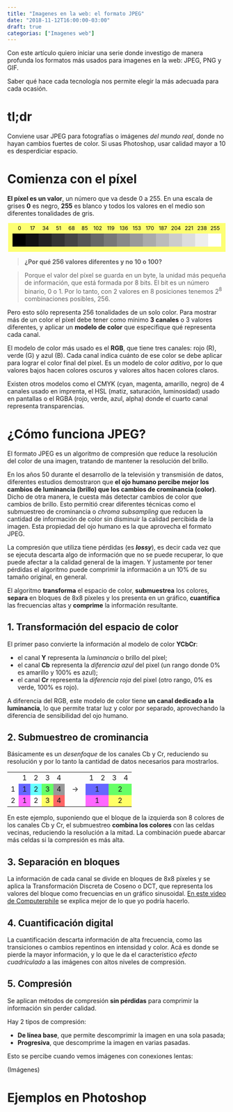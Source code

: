 ```yaml
---
title: "Imagenes en la web: el formato JPEG"
date: "2018-11-12T16:00:00-03:00"
draft: true
categorias: ["Imagenes web"]
---
```


Con este artículo quiero iniciar una serie donde investigo de manera profunda los formatos más usados para imagenes en la web: JPEG, PNG y GIF.

Saber qué hace cada tecnología nos permite elegir la más adecuada para cada ocasión.

# tl;dr

Conviene usar JPEG para fotografías o imágenes *del mundo real*, donde no hayan cambios fuertes de color. Si usas Photoshop, usar calidad mayor a 10 es desperdiciar espacio.


# Comienza con el píxel

**El píxel es un valor**, un número que va desde 0 a 255. En una escala de grises **0** es negro, **255** es blanco y todos los valores en el medio son diferentes tonalidades de gris.

<svg width="500px" height="66px" viewBox="0 0 500 66" xmlns="http://www.w3.org/2000/svg" style="background-color:#fdff73;display:block;margin:0 auto">
    <rect width="30" height="30" fill="#000" x="10" y="24" />
    <text x="26" y="16" font-size="12" text-anchor="middle">0</text>
    <rect width="30" height="30" fill="#111" x="40" y="24" />
    <text x="56" y="16" font-size="12" text-anchor="middle">17</text>
    <rect width="30" height="30" fill="#222" x="70" y="24" />
    <text x="86" y="16" font-size="12" text-anchor="middle">34</text>
    <rect width="30" height="30" fill="#333" x="100" y="24" />
    <text x="116" y="16" font-size="12" text-anchor="middle">51</text>
    <rect width="30" height="30" fill="#444" x="130" y="24" />
    <text x="146" y="16" font-size="12" text-anchor="middle">68</text>
    <rect width="30" height="30" fill="#555" x="160" y="24" />
    <text x="176" y="16" font-size="12" text-anchor="middle">85</text>
    <rect width="30" height="30" fill="#666" x="190" y="24" />
    <text x="206" y="16" font-size="12" text-anchor="middle">102</text>
    <rect width="30" height="30" fill="#777" x="220" y="24" />
    <text x="236" y="16" font-size="12" text-anchor="middle">119</text>
    <rect width="30" height="30" fill="#888" x="250" y="24" />
    <text x="266" y="16" font-size="12" text-anchor="middle">136</text>
    <rect width="30" height="30" fill="#999" x="280" y="24" />
    <text x="296" y="16" font-size="12" text-anchor="middle">153</text>
    <rect width="30" height="30" fill="#aaa" x="310" y="24" />
    <text x="326" y="16" font-size="12" text-anchor="middle">170</text>
    <rect width="30" height="30" fill="#bbb" x="340" y="24" />
    <text x="356" y="16" font-size="12" text-anchor="middle">187</text>
    <rect width="30" height="30" fill="#ccc" x="370" y="24" />
    <text x="386" y="16" font-size="12" text-anchor="middle">204</text>
    <rect width="30" height="30" fill="#ddd" x="400" y="24" />
    <text x="416" y="16" font-size="12" text-anchor="middle">221</text>
    <rect width="30" height="30" fill="#eee" x="430" y="24" />
    <text x="446" y="16" font-size="12" text-anchor="middle">238</text>
    <rect width="30" height="30" fill="#fff" x="460" y="24" />
    <text x="476" y="16" font-size="12" text-anchor="middle">255</text>
</svg>

> **¿Por qué 256 valores diferentes y no 10 o 100?**

> Porque el valor del píxel se guarda en un byte, la unidad más pequeña de información, que está formada por 8 bits. El bit es un número binario, 0 o 1. Por lo tanto, con 2 valores en 8 posiciones tenemos 2<sup>8</sup> combinaciones posibles, 256.

Pero esto sólo representa 256 tonalidades de un solo color. Para mostrar más de un color el píxel debe tener como mínimo **3 canales** o 3 valores diferentes, y aplicar un **modelo de color** que especifique qué representa cada canal.

El modelo de color más usado es el **RGB**, que tiene tres canales: rojo \(R\), verde (G) y azul (B). Cada canal indica cuánto de ese color se debe aplicar para lograr el color final del píxel. Es un modelo de color *aditivo*, por lo que valores bajos hacen colores oscuros y valores altos hacen colores claros.

Existen otros modelos como el CMYK (cyan, magenta, amarillo, negro) de 4 canales usado en imprenta, el HSL (matiz, saturación, luminosidad) usado en pantallas o el RGBA (rojo, verde, azul, alpha) donde el cuarto canal representa transparencias.


# ¿Cómo funciona JPEG?
El formato JPEG es un algoritmo de compresión que reduce la resolución del color de una imagen, tratando de mantener la resolución del brillo.

En los años 50 durante el desarrollo de la televisión y transmisión de datos, diferentes estudios demostraron que **el ojo humano percibe mejor los cambios de luminancia (brillo) que los cambios de crominancia (color)**. Dicho de otra manera, le cuesta más detectar cambios de color que cambios de brillo. Esto permitió crear diferentes técnicas como el submuestreo de crominancia o *chroma subsampling* que reducen la cantidad de información de color sin disminuir la calidad percibida de la imagen. Esta propiedad del ojo humano es la que aprovecha el formato JPEG.

La compresión que utiliza tiene pérdidas (es **_lossy_**), es decir cada vez que se ejecuta descarta algo de información que no se puede recuperar, lo que puede afectar a la calidad general de la imagen. Y justamente por tener pérdidas el algoritmo puede comprimir la información a un 10% de su tamaño original, en general.

El algoritmo **transforma** el espacio de color, **submuestrea** los colores, **separa** en bloques de 8x8 píxeles y los presenta en un gráfico, **cuantifica** las frecuencias altas y **comprime** la información resultante.

## 1. Transformación del espacio de color
El primer paso convierte la información al modelo de color **YCbCr**:

* el canal **Y** representa la *luminancia* o brillo del píxel;
* el canal **Cb** representa la *diferencia azul* del pixel (un rango donde 0% es amarillo y 100% es azul);
* el canal **Cr** representa la *diferencia roja* del pixel (otro rango, 0% es verde, 100% es rojo).

A diferencia del RGB, este modelo de color tiene **un canal dedicado a la luminancia**, lo que permite tratar luz y color por separado, aprovechando la diferencia de sensibilidad del ojo humano.

## 2. Submuestreo de crominancia
Básicamente es un *desenfoque* de los canales Cb y Cr, reduciendo su resolución y por lo tanto la cantidad de datos necesarios para mostrarlos.

<table class="sin-bordes centrar">
    <tr>
        <td></td>
        <td>1</td>
        <td>2</td>
        <td>3</td>
        <td>4</td>
        <td rowspan="3"> &nbsp; &rarr; &nbsp; </td>
        <td>1</td>
        <td>2</td>
        <td>3</td>
        <td>4</td>
    </tr>
    <tr>
        <td>1</td>
        <td style="background:#6666ff;text-align:center">1</td>
        <td style="background:#66ffff;text-align:center">2</td>
        <td style="background:#66ff66;text-align:center">3</td>
        <td style="background:#999999;text-align:center">4</td>
        <td style="background:#6666ff;text-align:center" colspan="2">1</td>
        <td style="background:#66ff66;text-align:center" colspan="2">2</td>
    </tr>
    <tr>
        <td>2</td>
        <td style="background:#ff66ff;text-align:center">1</td>
        <td style="background:#ffffff;text-align:center">2</td>
        <td style="background:#ffff66;text-align:center">3</td>
        <td style="background:#ff6666;text-align:center">4</td>
        <td style="background:#ff66ff;text-align:center" colspan="2">1</td>
        <td style="background:#ffff66;text-align:center" colspan="2">2</td>
    </tr>
</table>

En este ejemplo, suponiendo que el bloque de la izquierda son 8 colores de los canales Cb y Cr, el submuestreo **combina los colores** con las celdas vecinas, reduciendo la resolución a la mitad. La combinación puede abarcar más celdas si la compresión es más alta.


## 3. Separación en bloques
La información de cada canal se divide en bloques de 8x8 píxeles y se aplica la Transformación Discreta de Coseno o DCT, que representa los valores del bloque como frecuencias en un gráfico sinusoidal. [En este video de Computerphile](https://www.youtube.com/watch?v=Q2aEzeMDHMA) se explica mejor de lo que yo podría hacerlo.


## 4. Cuantificación digital
La cuantificación descarta información de alta frecuencia, como las transiciones o cambios repentinos en intensidad y color. Acá es donde se pierde la mayor información, y lo que le da el característico *efecto cuadriculado* a las imágenes con altos niveles de compresión.


## 5. Compresión
Se aplican métodos de compresión **sin pérdidas** para comprimir la información sin perder calidad.

Hay 2 tipos de compresión:

* **De línea base**, que permite descomprimir la imagen en una sola pasada;
* **Progresiva**, que descomprime la imagen en varias pasadas.

Esto se percibe cuando vemos imágenes con conexiones lentas:

(Imágenes)

# Ejemplos en Photoshop
